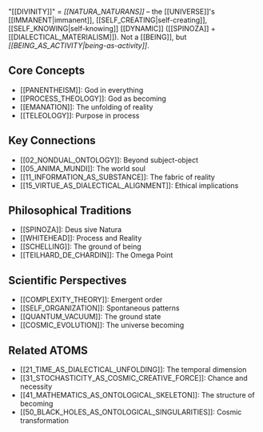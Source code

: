 "[[DIVINITY]]" = _[[NATURA_NATURANS]]_ – the [[UNIVERSE]]'s [[IMMANENT|immanent]], [[SELF_CREATING|self-creating]], [[SELF_KNOWING|self-knowing]] [[DYNAMIC]] ([[SPINOZA]] + [[DIALECTICAL_MATERIALISM]]). Not a [[BEING]], but _[[BEING_AS_ACTIVITY|being-as-activity]]_.

## Core Concepts
- [[PANENTHEISM]]: God in everything
- [[PROCESS_THEOLOGY]]: God as becoming
- [[EMANATION]]: The unfolding of reality
- [[TELEOLOGY]]: Purpose in process

## Key Connections
- [[02_NONDUAL_ONTOLOGY]]: Beyond subject-object
- [[05_ANIMA_MUNDI]]: The world soul
- [[11_INFORMATION_AS_SUBSTANCE]]: The fabric of reality
- [[15_VIRTUE_AS_DIALECTICAL_ALIGNMENT]]: Ethical implications

## Philosophical Traditions
- [[SPINOZA]]: Deus sive Natura
- [[WHITEHEAD]]: Process and Reality
- [[SCHELLING]]: The ground of being
- [[TEILHARD_DE_CHARDIN]]: The Omega Point

## Scientific Perspectives
- [[COMPLEXITY_THEORY]]: Emergent order
- [[SELF_ORGANIZATION]]: Spontaneous patterns
- [[QUANTUM_VACUUM]]: The ground state
- [[COSMIC_EVOLUTION]]: The universe becoming

## Related ATOMS
- [[21_TIME_AS_DIALECTICAL_UNFOLDING]]: The temporal dimension
- [[31_STOCHASTICITY_AS_COSMIC_CREATIVE_FORCE]]: Chance and necessity
- [[41_MATHEMATICS_AS_ONTOLOGICAL_SKELETON]]: The structure of becoming
- [[50_BLACK_HOLES_AS_ONTOLOGICAL_SINGULARITIES]]: Cosmic transformation